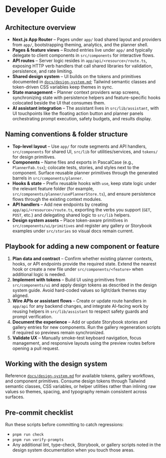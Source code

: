 # Developer Guide

## Architecture overview
- **Next.js App Router** – Pages under `app/` load shared layout and providers from `app/`, bootstrapping theming, analytics, and the planner shell.
- **Pages & feature views** – Routed entries live under `app/` and typically delegate to client components in `src/components` for interactive flows.
- **API routes** – Server logic resides in `app/api/<resource>/route.ts`, exposing HTTP verb handlers that call shared libraries for validation, persistence, and rate limiting.
- **Shared design system** – UI builds on the tokens and primitives documented in [`docs/design-system.md`](./design-system.md); Tailwind semantic classes and token-driven CSS variables keep themes in sync.
- **State management** – Planner context providers wrap screens, synchronizing state with persistence helpers and feature-specific hooks colocated beside the UI that consumes them.
- **AI assistant integration** – The assistant lives in `src/lib/assistant`, with UI touchpoints like the floating action button and planner panels orchestrating prompt execution, safety budgets, and results display.

## Naming conventions & folder structure
- **Top-level layout** – Use `app/` for route segments and API handlers, `src/components` for shared UI, `src/lib` for utilities/services, and `tokens/` for design primitives.
- **Components** – Name files and exports in PascalCase (e.g., `PlannerFab.tsx`); colocate tests, stories, and styles next to the component. Surface reusable planner primitives through the generated barrels in `src/components/planner`.
- **Hooks & state** – Prefix reusable hooks with `use`, keep state logic under the relevant feature folder (for example, `src/components/planner/usePlannerStore.ts`), and ensure persistence flows through the existing context modules.
- **API handlers** – Add new endpoints by creating `app/api/<resource>/route.ts`, exporting the verbs you support (`GET`, `POST`, etc.) and delegating shared logic to `src/lib` helpers.
- **Design system assets** – Place token-aware primitives in `src/components/ui/primitives` and register any gallery or Storybook examples under `src/stories` so visual docs remain current.

## Playbook for adding a new component or feature
1. **Plan data and contract** – Confirm whether existing planner contexts, hooks, or API endpoints provide the required state. Extend the nearest hook or create a new file under `src/components/<feature>` when additional logic is needed.
2. **Implement with tokens** – Build UI using primitives from `src/components/ui` and apply design tokens as described in the design system guide. Avoid hard-coded values so light/dark themes stay aligned.
3. **Wire APIs or assistant flows** – Create or update route handlers in `app/api` for any backend changes, and integrate AI-facing work by reusing helpers in `src/lib/assistant` to respect safety guards and prompt verification.
4. **Document the experience** – Add or update Storybook stories and gallery entries for new components. Run the gallery regeneration scripts if required so previews remain synchronized.
5. **Validate UX** – Manually smoke-test keyboard navigation, focus management, and responsive layouts using the preview routes before opening a pull request.

## Working with the design system
Reference [`docs/design-system.md`](./design-system.md) for available tokens, gallery workflows, and component primitives. Consume design tokens through Tailwind semantic classes, CSS variables, or helper utilities rather than inlining raw values so themes, spacing, and typography remain consistent across surfaces.

## Pre-commit checklist
Run these scripts before committing to catch regressions:
- `pnpm run check`
- `pnpm run verify-prompts`
- Any additional lint, type-check, Storybook, or gallery scripts noted in the design system documentation when you touch those areas.
